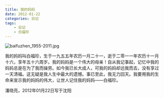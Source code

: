 ```yaml
---
title: 我的妈妈
date: 2012-01-22
categories: 日记
tags:
    - 日记
    - 白福珍
---
```


![baifuzhen_1955-2011.jpg](/images/baifuzhen_1955-2011.jpg)

我的妈妈叫白福珍，生于一九五五年农历一月二十一，逝于二零一一年农历十一月十六，享年五十六周岁。我的妈妈是一个伟大的母亲！自从我记事起，记忆中我的妈妈总是在为了我而操劳。如今我已长大成人，可我的妈妈却远我而去，没有享过一天清福。这无疑是我人生中最大的遗憾。事已至此，我无力回天。我要用我的生命来宣示我的妈妈的伟大，让世人记住我的妈妈——白福珍。

潘晓亮，2012年01月22日写于沈阳